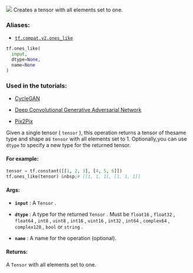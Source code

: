 ![](https://tensorflow.google.cn/images/tf_logo_32px.png)
Creates a tensor with all elements set to one.

### Aliases:

- [ `tf.compat.v2.ones_like` ](/api_docs/python/tf/ones_like)


```python
tf.ones_like(
  input,
  dtype=None,
  name=None
)

```


### Used in the tutorials:

- [CycleGAN](https://tensorflow.google.cn/tutorials/generative/cyclegan)

- [Deep Convolutional Generative Adversarial Network](https://tensorflow.google.cn/tutorials/generative/dcgan)

- [Pix2Pix](https://tensorflow.google.cn/tutorials/generative/pix2pix)

Given a single tensor ( `tensor` ), this operation returns a tensor of thesame type and shape as  `tensor`  with all elements set to 1. Optionally,you can use  `dtype`  to specify a new type for the returned tensor.

#### For example:


```python
tensor = tf.constant([[1, 2, 3], [4, 5, 6]])
tf.ones_like(tensor) &nbsp;# [[1, 1, 1], [1, 1, 1]]

```


#### Args:

- **`input`** : A  `Tensor` .

- **`dtype`** : A type for the returned  `Tensor` . Must be  `float16` ,  `float32` , `float64` ,  `int8` ,  `uint8` ,  `int16` ,  `uint16` ,  `int32` ,  `int64` , `complex64` ,  `complex128` ,  `bool`  or  `string` .

- **`name`** : A name for the operation (optional).

#### Returns:

A  `Tensor`  with all elements set to one.
